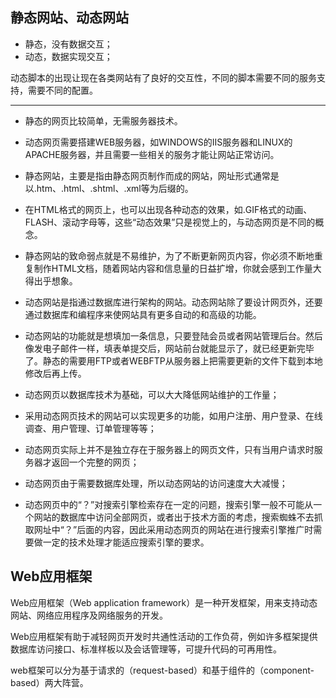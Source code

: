 ## 静态网站、动态网站
- 静态，没有数据交互；
- 动态，数据实现交互；

动态脚本的出现让现在各类网站有了良好的交互性，不同的脚本需要不同的服务支持，需要不同的配置。

---
- 静态的网页比较简单，无需服务器技术。
- 动态网页需要搭建WEB服务器，如WINDOWS的IIS服务器和LINUX的APACHE服务器，并且需要一些相关的服务才能让网站正常访问。

- 静态网站，主要是指由静态网页制作而成的网站，网址形式通常是以.htm、.html、.shtml、.xml等为后缀的。
- 在HTML格式的网页上，也可以出现各种动态的效果，如.GIF格式的动画、FLASH、滚动字母等，这些“动态效果”只是视觉上的，与动态网页是不同的概念。
- 静态网站的致命弱点就是不易维护，为了不断更新网页内容，你必须不断地重复制作HTML文档，随着网站内容和信息量的日益扩增，你就会感到工作量大得出乎想象。

- 动态网站是指通过数据库进行架构的网站。动态网站除了要设计网页外，还要通过数据库和编程序来使网站具有更多自动的和高级的功能。
- 动态网站的功能就是想填加一条信息，只要登陆会员或者网站管理后台。然后像发电子邮件一样，填表单提交后，网站前台就能显示了，就已经更新完毕了。静态的需要用FTP或者WEBFTP从服务器上把需要更新的文件下载到本地修改后再上传。

- 动态网页以数据库技术为基础，可以大大降低网站维护的工作量；
- 采用动态网页技术的网站可以实现更多的功能，如用户注册、用户登录、在线调查、用户管理、订单管理等等；
- 动态网页实际上并不是独立存在于服务器上的网页文件，只有当用户请求时服务器才返回一个完整的网页；
- 动态网页由于需要数据库处理，所以动态网站的访问速度大大减慢；
- 动态网页中的“？”对搜索引擎检索存在一定的问题，搜索引擎一般不可能从一个网站的数据库中访问全部网页，或者出于技术方面的考虑，搜索蜘蛛不去抓取网址中“？”后面的内容，因此采用动态网页的网站在进行搜索引擎推广时需要做一定的技术处理才能适应搜索引擎的要求。


## Web应用框架

Web应用框架（Web application framework）是一种开发框架，用来支持动态网站、网络应用程序及网络服务的开发。

Web应用框架有助于减轻网页开发时共通性活动的工作负荷，例如许多框架提供数据库访问接口、标准样板以及会话管理等，可提升代码的可再用性。

web框架可以分为基于请求的（request-based）和基于组件的（component-based）两大阵营。
